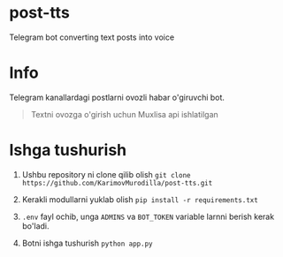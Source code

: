 # post-tts
Telegram bot converting text posts into voice


# Info
Telegram kanallardagi postlarni ovozli habar o'giruvchi bot.
> Textni ovozga o'girish uchun Muxlisa api ishlatilgan

# Ishga tushurish
1. Ushbu repository ni clone qilib olish
  `git clone https://github.com/KarimovMurodilla/post-tts.git`

2. Kerakli modullarni yuklab olish
  `pip install -r requirements.txt`
  
3. `.env` fayl ochib, unga `ADMINS` va `BOT_TOKEN` variable larnni berish kerak bo'ladi.

4. Botni ishga tushurish
  `python app.py`
